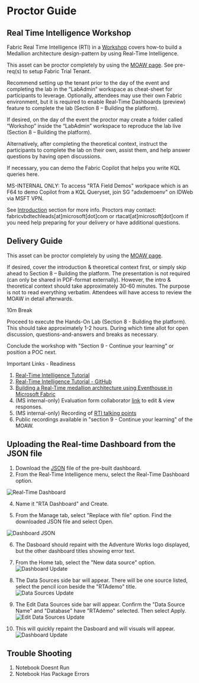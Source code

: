 # Proctor Guide
## Real Time Intelligence Workshop

Fabric Real Time Intelligence (RTI) in a [Workshop](<https://aka.ms/fabricrtiworkshop>) covers how-to build a Medallion architecture design-pattern by using Real-Time Intelligence.

This asset can be proctor completely by using the [MOAW page](<https://aka.ms/fabricrtiworkshop>). See pre-req(s) to setup Fabric Trial Tenant.

Recommend setting up the tenant prior to the day of the event and completing the lab in the “LabAdmin” workspace as cheat-sheet for participants to leverage. Optionally, attendees may use their own Fabric environment, but it is required to enable Real-Time Dashboards (preview) feature to complete the lab (Section 8 – Building the platform).

If desired, on the day of the event the proctor may create a folder called “Workshop” inside the “LabAdmin” workspace to reproduce the lab live (Section 8 – Building the platform).

Alternatively, after completing the theoretical context, instruct the participants to complete the lab on their own, assist them, and help answer questions by having open discussions. 

If necessary, you can demo the Fabric Copilot that helps you write KQL queries here. 

MS-INTERNAL ONLY: To access "RTA Field Demos" workpace which is an F64 to demo Copilot from a KQL Queryset, join SG "adxdemoenv" on IDWeb via MSFT VPN. 

See [Introduction](<https://aka.ms/fabricrtiworkshop>) section for more info. Proctors may contact: fabricvbdtechleads[at]microsoft[dot]com or rtacat[at]microsoft[dot]com if you need help preparing for your delivery or have additional questions.

## Delivery Guide

This asset can be proctor completely by using the [MOAW page](<https://aka.ms/fabricrtiworkshop>).

If desired, cover the introduction & theoretical context first, or simply skip ahead to Section 8 – Building the platform. The presentation is not required (can only be shared in PDF-format externally). However, the intro & theoretical context should take approximately 30-60 minutes. The purpose is not to read everything verbatim. Attendees will have access to review the MOAW in detail afterwards.

10m Break

Proceed to execute the Hands-On Lab (Section 8 - Building the platform). This should take approximately 1-2 hours. During which time allot for open discussion, questions-and-answers and breaks as necessary.

Conclude the workshop with "Section 9 - Continue your learning" or position a POC next.

Important Links - Readiness 
1. [Real-Time Intelligence Tutorial](<https://aka.ms/fabricrtiworkshop>)
2. [Real-Time Intelligence Tutorial - GitHub](<https://github.com/microsoft/FabricRTIWorkshop>)
3. [Building a Real-Time medallion architecture using Eventhouse in Microsoft Fabric](https://techcommunity.microsoft.com/t5/startups-at-microsoft/building-a-real-time-medallion-architecture-using-eventhouse-in/ba-p/4110686)
4. (MS internal-only) Evaluation form collaborator [link](https://forms.office.com/Pages/DesignPageV2.aspx?subpage=design&FormId=v4j5cvGGr0GRqy180BHbR0PMD-G9mq1Kry22u32eGOtUMjU2Q1BFR1BSUDJNSTJVUzBMWUdLTjVWVC4u&Token=dbbb3dba98ad45938c79397fd4dff25c) to edit & view responses. 
5. (MS internal-only) Recording of [RTI talking points](<https://microsoft.sharepoint.com/teams/PBICATs/Shared%20Documents/General/Recordings/View%20Only/General-20240508_110322-Meeting%20Recording.mp4?web=1&referrer=Teams.TEAMS-ELECTRON&referrerScenario=MeetingChicletGetLink.view.view>)
6. Public recordings available in "section 9 - Continue your learning" of the MOAW.

## Uploading the Real-time Dashboard from the JSON file

1. Download the [JSON](<https://github.com/microsoft/FabricRTIWorkshop/blob/main/dashboards/RTA%20dashboard/dashboard-RTA Dashboard.json>) file of the pre-built dashboard.
2. From the Real-Time Intelligence menu, select the Real-Time Dashboard option.
   
![Real-Time Dashboard](docs/assets/RTAMenu.png)

4. Name it "RTA Dashboard" and Create.
   
5. From the Manage tab, select "Replace with file" option. Find the downloaded JSON file and select Open.
   
![Dashboard JSON](docs/assets/DashboardJSON.png)

6. The Dasboard should repaint with the Adventure Works logo displayed, but the other dashboard titles showing error text.
7. From the Home tab, select the "New data source" option.
![Dashboard Update](docs/assets/DashboardUpd1.png)

8. The Data Sources side bar will appear. There will be one source listed, select the pencil icon beside the "RTAdemo" title.
![Data Sources Update](docs/assets/DashboardUpd2.png)

10. The Edit Data Sources side bar will appear. Confirm the "Data Source Name" and "Database" have "RTAdemo" selected. Then select Apply.
![Edit Data Sources Update](docs/assets/DashboardUpd3.png)
    
12. This will quickly repaint the Dasboard and will visuals will appear. 
![Dashboard Update](docs/assets/RealTimeDashboard.png)


## Trouble Shooting

1. Notebook Doesnt Run
2. Notebook Has Package Errors
